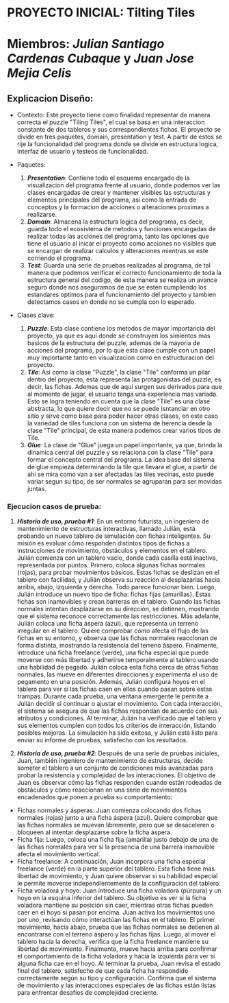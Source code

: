 # PROYECTO INICIAL: Tilting Tiles
# Miembros: ***Julian Santiago Cardenas Cubaque*** y ***Juan Jose Mejia Celis*** 

## Explicacion Diseño:
- Contexto: 
Este proyecto tiene como finalidad representar de manera correcta el puzzle "Tiling Tiles", el cual se basa en una interaccion constante de dos tableros y sus correspondientes fichas. El proyecto se divide en tres paquetes, domain, presentation y test. A partir de estos se rije la funcionalidad del programa donde se divide en estructura logica, interfaz de usuario y testeos de funcionalidad.

- Paquetes:
    1. ***Presentation***: Contiene todo el esquema encargado de la visualizacion del programa frente al usuario, donde podemos ver las clases encargadas de crear y mantener visibles las estructuras y elementos principales del programa, asi como la entrada de conceptos y la formacion de acciones o alteraciones proximas a realizarse.
    2. ***Domain***: Almacena la estructura logica del programa, es decir, guarda todo el ecosistema de metodos y funciones encargadas de realizar todas las acciones del programa, tanto las opciones que tiene el usuario al inicar el proyecto como acciones no visibles que se encargan de realizar calculos y alteraciones mientras se este corriendo el programa.  
    3. ***Test***: Guarda una serie de pruebas realizadas al programa, de tal manera que podemos verificar el correcto funcionamiento de toda la estructura general del codigo, de esta manera se realiza un avance seguro donde nos aseguramos de que se esten cumpliendo los estandares optimos para el funcionamiento del proyecto y tambien detectamos casos en donde no se cumpla con lo esperado. 

- Clases clave:
    1. ***Puzzle***: Esta clase contiene los metodos de mayor importancia del proyecto, ya que es aqui donde se construyen los simientos mas basicos de la estructura del puzzle, ademas de la mayoria de acciones del programa, por lo que esta clase cumple con un papel muy importante tanto en visualizacion como en estructuracion del proyecto.
    2. ***Tile***: Asi como la clase "Puzzle", la clase "Tile" conforma un pilar dentro del proyecto, esta representa las protagonistas del puzzle, es decir, las fichas. Ademas que de aqui surgen sus derivados para que al momento de jugar, el usuario tenga una experiencia mas variada. Esto se logra teniendo en cuenta que la clase "Tile" es una clase abstracta, lo que quiere decir que no se puede isntanciar en otro sitio y sirve como base para poder hacer otras clases, en este caso la variedad de tiles funciona con un sistema de herencia desde la clase "Tile" principal, de esta manera podemos crear varios tipos de Tile.
    3. ***Glue***: La clase de "Glue" juega un papel importante, ya que, brinda la dinamica central del puzzle y se relaciona con la clase "Tile" para formar el concepto central del programa. La idea base del sistema de glue empieza determinando la tile que llevara el glue, a partir de ahi se mira como van a ser afectadas las tiles vecinas, esto puede variar segun su tipo, de ser normales se agruparan para ser movidas juntas. 
       
### Ejecucion casos de prueba:
1. ***Historia de uso, prueba #1***:
En un entorno futurista, un ingeniero de mantenimiento de estructuras interactivas, llamado Julián, está probando un nuevo tablero de simulación con fichas inteligentes. Su misión es evaluar cómo responden distintos tipos de fichas a instrucciones de movimiento, obstáculos y elementos en el tablero.
Julián comienza con un tablero vacío, donde cada casilla está inactiva, representada por puntos. Primero, coloca algunas fichas normales (rojas), para probar movimientos básicos. Estas fichas se deslizan en el tablero con facilidad, y Julián observa su reacción al desplazarlas hacia arriba, abajo, izquierda y derecha. Todo parece funcionar bien.
Luego, Julián introduce un nuevo tipo de ficha: fichas fijas (amarillas). Estas fichas son inamovibles y crean barreras en el tablero. Cuando las fichas normales intentan desplazarse en su dirección, se detienen, mostrando que el sistema reconoce correctamente las restricciones.
Más adelante, Julián coloca una ficha áspera (azul), que representa un terreno irregular en el tablero. Quiere comprobar cómo afecta el flujo de las fichas en su entorno, y observa que las fichas normales reaccionan de forma distinta, mostrando la resistencia del terreno áspero.
Finalmente, introduce una ficha freelance (verde), una ficha especial que puede moverse con más libertad y adherirse temporalmente al tablero usando una habilidad de pegado. Julián coloca esta ficha cerca de otras fichas normales, las mueve en diferentes direcciones y experimenta el uso de pegamento en una posición. Además, Julián configura hoyos en el tablero para ver si las fichas caen en ellos cuando pasan sobre estas trampas.
Durante cada prueba, una ventana emergente le permite a Julián decidir si continuar o ajustar el movimiento. Con cada interacción, el sistema se asegura de que las fichas respondan de acuerdo con sus atributos y condiciones.
Al terminar, Julián ha verificado que el tablero y sus elementos cumplen con todos los criterios de interacción, listando posibles mejoras. La simulación ha sido exitosa, y Julián está listo para enviar su informe de pruebas, satisfecho con los resultados.

2. ***Historia de uso, prueba #2***:
Después de una serie de pruebas iniciales, Juan, también ingeniero de mantenimiento de estructuras, decide someter el tablero a un conjunto de condiciones más avanzadas para probar la resistencia y complejidad de las interacciones.
El objetivo de Juan es observar cómo las fichas responden cuando están rodeadas de obstáculos y cómo reaccionan en una serie de movimientos encadenados que ponen a prueba su comportamiento:
* Fichas normales y ásperas: Juan comienza colocando dos fichas normales (rojas) junto a una ficha áspera (azul). Quiere comprobar que las fichas normales se muevan libremente, pero que se desaceleren o bloqueen al intentar desplazarse sobre la ficha áspera.
* Ficha fija: Luego, coloca una ficha fija (amarilla) justo debajo de una de las fichas normales para ver si la presencia de una barrera inamovible afecta el movimiento vertical.
* Ficha freelance: A continuación, Juan incorpora una ficha especial freelance (verde) en la parte superior del tablero. Esta ficha tiene más libertad de movimiento, y Juan quiere observar si su habilidad especial le permite moverse independientemente de la configuración del tablero.
* Ficha voladora y hoyo: Juan introduce una ficha voladora (púrpura) y un hoyo en la esquina inferior del tablero. Su objetivo es ver si la ficha voladora mantiene su posición sin caer, mientras otras fichas pueden caer en el hoyo si pasan por encima.
Juan activa los movimientos uno por uno, revisando cómo interactúan las fichas en el tablero. El primer movimiento, hacia abajo, prueba que las fichas normales se detienen al encontrarse con el terreno áspero y las fichas fijas. Luego, al mover el tablero hacia la derecha, verifica que la ficha freelance mantiene su libertad de movimiento. Finalmente, mueve hacia arriba para confirmar el comportamiento de la ficha voladora y hacia la izquierda para ver si alguna ficha cae en el hoyo.
Al terminar la prueba, Juan revisa el estado final del tablero, satisfecho de que cada ficha ha respondido correctamente según su tipo y configuración. Confirma que el sistema de movimiento y las interacciones especiales de las fichas están listas para enfrentar desafíos de complejidad creciente.


   
